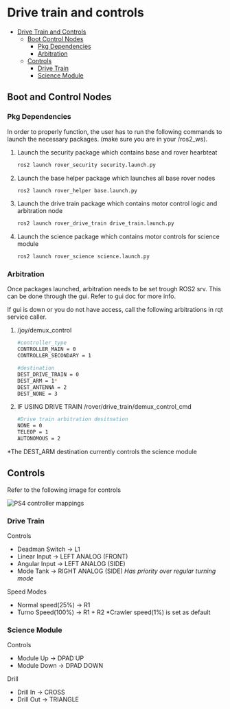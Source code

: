 # Drive train and controls

- [Drive Train and Controls](#drive-train-and-controls)
    - [Boot Control Nodes](#boot-ctrl-nodes)
        - [Pkg Dependencies](#pgk-dependencies)
        - [Arbitration](#arbitration)
    - [Controls](#controls)
        - [Drive Train](#drive-train)
        - [Science Module](#science-module)

## Boot and Control Nodes
### Pkg Dependencies

In order to properly function, the user has to run the following commands to launch the necessary packages. (make sure you are in your /ros2_ws).

1. Launch the security package which contains base and rover hearbteat
   ```Bash
   ros2 launch rover_security security.launch.py
   ```
2. Launch the base helper package which launches all base rover nodes
   ```Bash
   ros2 launch rover_helper base.launch.py
   ```
3. Launch the drive train package which contains motor control logic and arbitration node
   ```Bash
   ros2 launch rover_drive_train drive_train.launch.py
   ```
4. Launch the science package which contains motor controls for science module
   ```Bash
   ros2 launch rover_science science.launch.py
   ```

### Arbitration

Once packages launched, arbitration needs to be set trough ROS2 srv. This can be done through the gui. Refer to gui doc for more info.

If gui is down or you do not have access, call the following arbitrations in rqt service caller.

1. /joy/demux_control

   ```Bash
   #controller_type
   CONTROLLER_MAIN = 0 
   CONTROLLER_SECONDARY = 1

   #destination
   DEST_DRIVE_TRAIN = 0
   DEST_ARM = 1*
   DEST_ANTENNA = 2
   DEST_NONE = 3
   ```

2. IF USING DRIVE TRAIN /rover/drive_train/demux_control_cmd

   ```Bash
   #Drive train arbitration desitnation
   NONE = 0 
   TELEOP = 1
   AUTONOMOUS = 2
   ```
*The DEST_ARM destination currently controls the science module

## Controls
Refer to the following image for controls

![PS4 controller mappings](https://www.google.com/url?sa=i&url=https%3A%2F%2Fwww.juridiconline.com%2F%3Fk%3Dgroup-7-one-handed-playstation-controller-%25E2%2580%2593-tek-bb-5MND8ltq&psig=AOvVaw0m21j40vn6dBbM2G3yluEe&ust=1715376189459000&source=images&cd=vfe&opi=89978449&ved=0CBIQjRxqFwoTCKjMlbXAgYYDFQAAAAAdAAAAABBL)

### Drive Train
Controls
 - Deadman Switch -> L1
 - Linear Input -> LEFT ANALOG (FRONT)
 - Angular Input -> LEFT ANALOG (SIDE)
 - Mode Tank -> RIGHT ANALOG (SIDE) *Has priority over regular turning mode*

 Speed Modes
- Normal speed(25%) -> R1
- Turno Speed(100%) -> R1 + R2
*Crawler speed(1%) is set as default
 
 ### Science Module

Controls
 - Module Up -> DPAD UP
 - Module Down -> DPAD DOWN

Drill
 - Drill In ->  CROSS
 - Drill Out -> TRIANGLE
